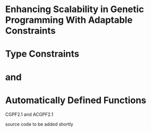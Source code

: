 # Enhancing Scalability in Genetic Programming With Adaptable Constraints
# Type Constraints 
# and 
# Automatically Defined Functions

CGPF2.1 and ACGPF2.1

source code to be added shortly
